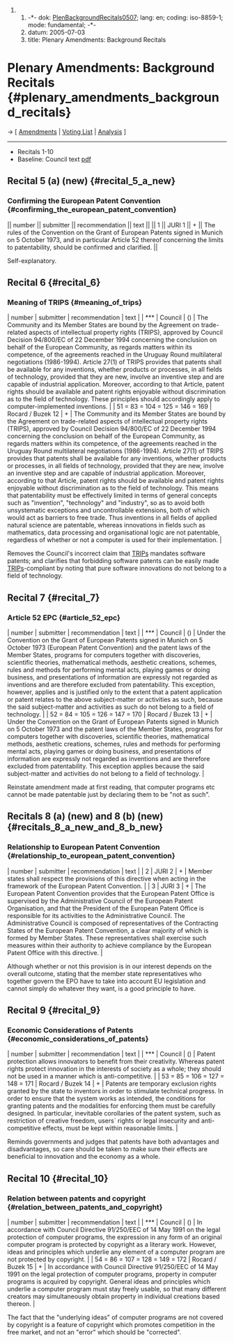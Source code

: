 1.  1.  -\*- dok:
        [PlenBackgroundRecitals0507](PlenBackgroundRecitals0507 "wikilink");
        lang: en; coding: iso-8859-1; mode: fundamental; -\*-
    2.  datum: 2005-07-03
    3.  title: Plenary Amendments: Background Recitals

# Plenary Amendments: Background Recitals {#plenary_amendments_background_recitals}

-\> \[ [ Amendments](Plen05En "wikilink") \| [ Voting
List](PlenVotingList0507En "wikilink") \| [
Analysis](PlenAmend0507En "wikilink") \]

------------------------------------------------------------------------

-   Recitals 1-10
-   Baseline: Council text
    [pdf](http://register.consilium.eu.int/pdf/en/04/st11/st11979-re01.en04.pdf "wikilink")

## Recital 5 (a) (new) {#recital_5_a_new}

### Confirming the European Patent Convention {#confirming_the_european_patent_convention}

\|\| number \|\| submitter \|\| recommendation \|\| text \|\| \|\| 1
\|\| JURI 1 \|\| + \|\| The rules of the Convention on the Grant of
European Patents signed in Munich on 5 October 1973, and in particular
Article 52 thereof concerning the limits to patentability, should be
confirmed and clarified. \|\|

Self-explanatory.

## Recital 6 {#recital_6}

### Meaning of TRIPS {#meaning_of_trips}

\| number \| submitter \| recommendation \| text \| \| \*\*\* \| Council
\| () \| The Community and its Member States are bound by the Agreement
on trade-related aspects of intellectual property rights (TRIPS),
approved by Council Decision 94/800/EC of 22 December 1994 concerning
the conclusion on behalf of the European Community, as regards matters
within its competence, of the agreements reached in the Uruguay Round
multilateral negotiations (1986-1994). Article 27(1) of TRIPS provides
that patents shall be available for any inventions, whether products or
processes, in all fields of technology, provided that they are new,
involve an inventive step and are capable of industrial application.
Moreover, according to that Article, patent rights should be available
and patent rights enjoyable without discrimination as to the field of
technology. These principles should accordingly apply to
computer-implemented inventions. \| \| 51 = 83 = 104 = 125 = 146 = 169
\| Rocard / Buzek 12 \| + \| The Community and its Member States are
bound by the Agreement on trade-related aspects of intellectual property
rights (TRIPS), approved by Council Decision 94/800/EC of 22 December
1994 concerning the conclusion on behalf of the European Community, as
regards matters within its competence, of the agreements reached in the
Uruguay Round multilateral negotiations (1986-1994). Article 27(1) of
TRIPS provides that patents shall be available for any inventions,
whether products or processes, in all fields of technology, provided
that they are new, involve an inventive step and are capable of
industrial application. Moreover, according to that Article, patent
rights should be available and patent rights enjoyable without
discrimination as to the field of technology. This means that
patentability must be effectively limited in terms of general concepts
such as \"invention\", \"technology\" and \"industry\", so as to avoid
both unsystematic exceptions and uncontrollable extensions, both of
which would act as barriers to free trade. Thus inventions in all fields
of applied natural science are patentable, whereas innovations in fields
such as mathematics, data processing and organisational logic are not
patentable, regardless of whether or not a computer is used for their
implementation. \|

Removes the Council\'s incorrect claim that [TRIPs](TRIPs "wikilink")
mandates software patents; and clarifies that forbidding software
patents can be easily made [TRIPs](TRIPs "wikilink")-compliant by noting
that pure software innovations do not belong to a field of technology.

## Recital 7 {#recital_7}

### Article 52 EPC {#article_52_epc}

\| number \| submitter \| recommendation \| text \| \| \*\*\* \| Council
\| () \| Under the Convention on the Grant of European Patents signed in
Munich on 5 October 1973 (European Patent Convention) and the patent
laws of the Member States, programs for computers together with
discoveries, scientific theories, mathematical methods, aesthetic
creations, schemes, rules and methods for performing mental acts,
playing games or doing business, and presentations of information are
expressly not regarded as inventions and are therefore excluded from
patentability. This exception, however, applies and is justified only to
the extent that a patent application or patent relates to the above
subject-matter or activities as such, because the said subject-matter
and activities as such do not belong to a field of technology. \| \| 52
= 84 = 105 = 126 = 147 = 170 \| Rocard / Buzek 13 \| + \| Under the
Convention on the Grant of European Patents signed in Munich on 5
October 1973 and the patent laws of the Member States, programs for
computers together with discoveries, scientific theories, mathematical
methods, aesthetic creations, schemes, rules and methods for performing
mental acts, playing games or doing business, and presentations of
information are expressly not regarded as inventions and are therefore
excluded from patentability. This exception applies because the said
subject-matter and activities do not belong to a field of technology. \|

Reinstate amendment made at first reading, that computer programs etc
cannot be made patentable just by declaring them to be \"not as such\".

## Recitals 8 (a) (new) and 8 (b) (new) {#recitals_8_a_new_and_8_b_new}

### Relationship to European Patent Convention {#relationship_to_european_patent_convention}

\| number \| submitter \| recommendation \| text \| \| 2 \| JURI 2 \| +
\| Member states shall respect the provisions of this directive when
acting in the framework of the European Patent Convention. \| \| 3 \|
JURI 3 \| + \| The European Patent Convention provides that the European
Patent Office is supervised by the Administrative Council of the
European Patent Organisation, and that the President of the European
Patent Office is responsible for its activities to the Administrative
Council. The Administrative Council is composed of representatives of
the Contracting States of the European Patent Convention, a clear
majority of which is formed by Member States. These representatives
shall exercise such measures within their authority to achieve
compliance by the European Patent Office with this directive. \|

Although whether or not this provision is in our interest depends on the
overall outcome, stating that the member state representatives who
together govern the EPO have to take into account EU legislation and
cannot simply do whatever they want, is a good principle to have.

## Recital 9 {#recital_9}

### Economic Considerations of Patents {#economic_considerations_of_patents}

\| number \| submitter \| recommendation \| text \| \| \*\*\* \| Council
\| () \| Patent protection allows innovators to benefit from their
creativity. Whereas patent rights protect innovation in the interests of
society as a whole; they should not be used in a manner which is
anti-competitive. \| \| 53 = 85 = 106 = 127 = 148 = 171 \| Rocard /
Buzek 14 \| + \| Patents are temporary exclusion rights granted by the
state to inventors in order to stimulate technical progress. In order to
ensure that the system works as intended, the conditions for granting
patents and the modalities for enforcing them must be carefully
designed. In particular, inevitable corollaries of the patent system,
such as restriction of creative freedom, users´ rights or legal
insecurity and anti-competitive effects, must be kept within reasonable
limits. \|

Reminds governments and judges that patents have both advantages and
disadvantages, so care should be taken to make sure their effects are
beneficial to innovation and the economy as a whole.

## Recital 10 {#recital_10}

### Relation between patents and copyright {#relation_between_patents_and_copyright}

\| number \| submitter \| recommendation \| text \| \| \*\*\* \| Council
\| () \| In accordance with Council Directive 91/250/EEC of 14 May 1991
on the legal protection of computer programs, the expression in any form
of an original computer program is protected by copyright as a literary
work. However, ideas and principles which underlie any element of a
computer program are not protected by copyright. \| \| 54 = 86 = 107 =
128 = 149 = 172 \| Rocard / Buzek 15 \| + \| In accordance with Council
Directive 91/250/EEC of 14 May 1991 on the legal protection of computer
programs, property in computer programs is acquired by copyright.
General ideas and principles which underlie a computer program must stay
freely usable, so that many different creators may simultaneously obtain
property in individual creations based thereon. \|

The fact that the \"underlying ideas\" of computer programs are not
covered by copyright is a feature of copyright which promotes
competition in the free market, and not an \"error\" which should be
\"corrected\".
